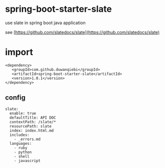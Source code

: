 # spring-boot-starter-slate

use slate in spring boot java application 

see [https://github.com/slatedocs/slate](https://github.com/slatedocs/slate)

# import

```
<dependency>
   <groupId>com.github.duwanqiebi</groupId>
   <artifactId>spring-boot-starter-slate</artifactId>
   <version>1.0.1</version>
</dependency>
```

## config

```
slate:
  enable: true
  defaultTitle: API DOC
  contextPath: /slate/*
  resourcePath: slate
  index: index.html.md
  includes:
    - _errors.md
  languages:
    - ruby
    - python
    - shell
    - javascript
```
